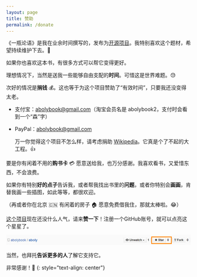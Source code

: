 ```yaml
---
layout: page
title: 赞助
permalink: /donate
---
```


《一瓶论语》是我在业余时间撰写的，发布为[开源项目](https://github.com/abolybook/aboly)。我特别喜欢这个题材，希望持续维护下去。:sunflower:

如果你也喜欢这本书，有很多方式可以帮它变得更好。

理想情况下，当然是送我一些能够自由支配的**时间**。可惜这是世界难题。:sweat:

次好的情况是**捐钱** :moneybag:。这也等于为这个项目赞助了“有效时间”，只要我还没变得太老。

- 支付宝：abolybook@gmail.com（淘宝会员名是 abolybook2，支付时会看到一个“森”字）
- PayPal：abolybook@gmail.com

  万一你觉得这个项目不怎么样，请考虑捐助 [Wikipedia](https://en.wikipedia.org)。它真是个了不起的大工程。:+1:

要是你有闲着不用的**购书卡** :credit_card: 愿意送给我，也万分感谢。我喜欢看书，又爱惜东西，不会浪费。

如果你有特别**好的点子**告诉我，或者帮我找出书里的**问题**，或者你特别会**画画**，肯替我画一些插图，如此等等，都很欢迎。

（再或者你在北京 :cn: 有闲着的房子 :house: 愿意免费借我住，那就太棒啦。:joy:）

[这个项目](https://github.com/abolybook/aboly)现在还没什么人气，请来**赞一下**！注册一个GitHub账号，就可以点亮这个星星了。

![star me](/img/star.png)

当然，也拜托**告诉更多的人**了解它支持它。

非常感谢！:pray:
{: style="text-align: center"}
